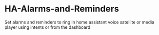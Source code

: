 # HA-Alarms-and-Reminders
Set alarms and reminders to ring in home assistant voice satellite or media player using intents or from the dashboard
